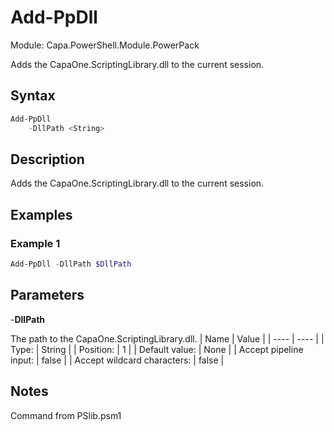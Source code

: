 # Add-PpDll
Module: Capa.PowerShell.Module.PowerPack

Adds the CapaOne.ScriptingLibrary.dll to the current session.

## Syntax

```powershell
Add-PpDll
	-DllPath <String>
```

## Description

Adds the CapaOne.ScriptingLibrary.dll to the current session.

## Examples

### Example 1
```powershell
Add-PpDll -DllPath $DllPath
```
    

## Parameters

-**DllPath**

The path to the CapaOne.ScriptingLibrary.dll.
| Name | Value |
| ---- | ---- |
| Type: | String |
| Position: | 1 | 
| Default value: | None | 
| Accept pipeline input: | false | 
| Accept wildcard characters: | false | 


## Notes

Command from PSlib.psm1
